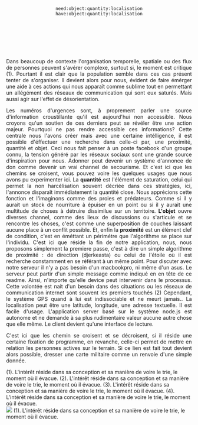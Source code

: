 <br><br><br><br>
 <p align="center">
<code>need:object:quantity:localisation</code><br>
<code>have:object:quantity:localisation</code>
 </p>
<br><br><br><br><br>
 <p align="justify">
Dans beaucoup de contexte l'organisation temporelle, spatiale ou des flux de personnes peuvent s'avérer complexe, surtout si, le moment est critique (1). Pourtant il est clair que la population semble dans ces cas présent tenter de s'organiser. Il devient alors pour nous, évident de faire émérger une aide à ces actions qui nous apparaît comme sublime tout en permettant un allégément des réseaux de communication qui sont eux saturés. Mais aussi agir sur l'effet de désorientation.</p>

 <p align="justify">
Les numéros d'urgences sont, à proprement parler une source d'information croustillante qu'il est aujourd'hui non accessible. Nous croyons qu'un soutien de ces derniers peut se révéler être une action majeur. Pourtquoi ne pas rendre accessible ces informations? Cette centrale nous l'avons créer mais avec une certaine intélligence, il est possible d'éffectuer une recherche dans celle-ci par, une proximité, quantité et objet. Ceci nous fait penser à un poste facebook d'un groupe connu, la tension généré par les réseaux sociaux sont une grande source d'inspiration pour nous. Adonner peut devenir un système d'annonce de don comme devenir un vrai channel de secourisme. Et c'est ici que les chemins se croisent, vous pouvez voire les quelques usages que nous avons pu experimenter ici. La <b>quantité</b> est l'élément de saturation, celui qui permet la non harcélisation souvent décriée dans ces stratégies, ici, l'annonce disparaît immédiatement la quantité close. Nous apprécions cette fonction et l'imaginons comme des proies et prédateurs. Comme si il y aurait un stock de nourriture à épuiser en un point ou si il y aurait une multitude de choses à détruire dissimilue sur un territoire. <b>L'objet</b> ouvre diverses channel, comme des lieux de discussions ou s'articule et se rencontre les choses, c'est comme une superposition de couches laissant aucune place à un conflit possible. Et, enfin la  <b>proximité</b> est un élément clef de condition, c'est en éméttant un périmétre que l'algorithme se place sur l'individu.  C'est ici que réside la fin de notre application, nous, nous proposons simplement la premiere passe, c'est à dire un simple algorithme de proximité : de direction (djerkeasta) ou celui de l'étoile où il est recherche constamment en se référant à un même point. Pour discuter avec notre serveur il n'y a pas besoin d'un macbookpro, ni même d'un asus. Le serveur peut partir d'un simple message comme indiqué en en tête de ce readme.  Ainsi, n'importe qu'elle device peut intervenir dans le processus. Cette volontée est nait d'un besoin dans des cituations ou les réseaux de communication internet sont souvent les premiers touchés (2) Cependant, le système GPS quand à lui est indissociable et ne meurt jamais.. La localisation peut être une latitude, longitude, une adresse textuelle. Il est facile d'usage. L'application server basé sur le système node.js est autonome et ne demande à sa plus rudimentaire valeur aucune autre chose que elle même. Le client devient qu'une interface de lecture.

</p>
 <p align="justify"> C'est ici que les chemin se croisent et se décroisent, si il réside une certaine fixation de programme, en revanche, celle-ci permet de mettre en relation les personnes actives sur le terrain. Si ce lien est fait tout devient alors possible, dresser une carte militaire comme un renvoie d'une simple donnée.</p> 
 (1). L'intérêt réside dans sa conception et sa manière de voire le trie, le moment où il évacue.
 (2). L'intérêt réside dans sa conception et sa manière de voire le trie, le moment où il évacue.
 (3). L'intérêt réside dans sa conception et sa manière de voire le trie, le moment où il évacue.
 (4). L'intérêt réside dans sa conception et sa manière de voire le trie, le moment où il évacue.
<br>
<img src="example/square.png">
(1). L'intérêt réside dans sa conception et sa manière de voire le trie, le moment où il évacue.
 
